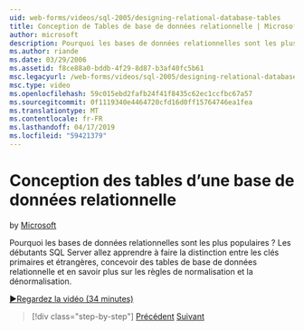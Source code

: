 ```yaml
---
uid: web-forms/videos/sql-2005/designing-relational-database-tables
title: Conception de Tables de base de données relationnelle | Microsoft Docs
author: microsoft
description: Pourquoi les bases de données relationnelles sont les plus populaires ? Vous apprendrez à faire la distinction entre les clés primaires et étrangères, la base de données relationnelle de conception les débutants SQL Server...
ms.author: riande
ms.date: 03/29/2006
ms.assetid: f8ce88a0-bddb-4f29-8d87-b3af40fc5b61
msc.legacyurl: /web-forms/videos/sql-2005/designing-relational-database-tables
msc.type: video
ms.openlocfilehash: 59c015ebd2fafb24f41f8435c62ec1ccfbc67a57
ms.sourcegitcommit: 0f1119340e4464720cfd16d0ff15764746ea1fea
ms.translationtype: MT
ms.contentlocale: fr-FR
ms.lasthandoff: 04/17/2019
ms.locfileid: "59421379"
---
```

# <a name="designing-relational-database-tables"></a>Conception des tables d’une base de données relationnelle

by [Microsoft](https://github.com/microsoft)

Pourquoi les bases de données relationnelles sont les plus populaires ? Les débutants SQL Server allez apprendre à faire la distinction entre les clés primaires et étrangères, concevoir des tables de base de données relationnelle et en savoir plus sur les règles de normalisation et la dénormalisation.

[&#9654;Regardez la vidéo (34 minutes)](https://channel9.msdn.com/Blogs/ASP-NET-Site-Videos/designing-relational-database-tables)

> [!div class="step-by-step"]
> [Précédent](more-about-column-data-types-and-other-properties.md)
> [Suivant](manipulating-database-data.md)

